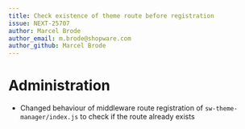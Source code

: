 ```yaml
---
title: Check existence of theme route before registration
issue: NEXT-25707
author: Marcel Brode
author_email: m.brode@shopware.com
author_github: Marcel Brode
---
```

# Administration
* Changed behaviour of middleware route registration of `sw-theme-manager/index.js` to check if the route already exists
